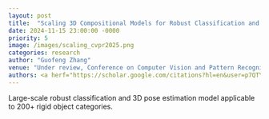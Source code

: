 ```yaml
---
layout: post
title:  "Scaling 3D Compositional Models for Robust Classification and Pose Estimation"
date: 2024-11-15 23:00:00 -0000
priority: 5
image: /images/scaling_cvpr2025.png
categories: research
author: "Guofeng Zhang"
venue: "Under review, Conference on Computer Vision and Pattern Recognition (CVPR)"
authors: <a herf="https://scholar.google.com/citations?hl=en&user=p7QTY-cAAAAJ">Xiaoding Yuan*</a>, <strong>Guofeng Zhang*</strong>, <a herf="https://scholar.google.com/citations?hl=en&user=GXJRSLQAAAAJ"> Prakhar Kaushik*</a>, <a herf="https://scholar.google.com/citations?user=fRT8Eg4AAAAJ">Artur Jesslen</a>, <a herf="https://scholar.google.com/citations?hl=en&user=tRLUOBIAAAAJ"> Adam Kortylewski</a>, and <a herf="https://scholar.google.com/citations?user=FJ-huxgAAAAJ">Alan Yuille</a>
---
```

Large-scale robust classification and 3D pose estimation model applicable to 200+ rigid object categories. 

